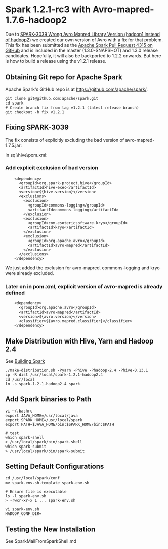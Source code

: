 # Spark 1.2.1-rc3 with Avro-mapred-1.7.6-hadoop2

Due to [SPARK-3039 Wrong Avro Mapred Library Version (hadoop1 instead of hadoop2)](https://issues.apache.org/jira/browse/SPARK-3039)
we created our own version of Avro with a fix for that problem. This fix has been
submitted as the [Apache Spark Pull Request 4315 on GitHub](https://github.com/apache/spark/pull/4315)
and is included in the master (1.3.0-SNAPSHOT) and 1.3.0 release candidates.
Hopefully, it will also be backported to 1.2.2 onwards. But here is how
to build a release using the v1.2.1 release.

## Obtaining Git repo for Apache Spark

Apache Spark's GitHub repo is at https://github.com/apache/spark/.

    git clone git@github.com:apache/spark.git
    cd spark
    # Create branch fix from tag v1.2.1 (latest release branch)
    git checkout -b fix v1.2.1

## Fixing SPARK-3039

The fix consists of explicitly excluding the bad version of avro-mapred-1.7.5.jar:

In sql\hive\pom.xml:

### Add explicit exclusion of bad version
```
    <dependency>
      <groupId>org.spark-project.hive</groupId>
      <artifactId>hive-exec</artifactId>
      <version>${hive.version}</version>
      <exclusions>
        <exclusion>
          <groupId>commons-logging</groupId>
          <artifactId>commons-logging</artifactId>
        </exclusion>
        <exclusion>
          <groupId>com.esotericsoftware.kryo</groupId>
          <artifactId>kryo</artifactId>
        </exclusion>
        <exclusion>
          <groupId>org.apache.avro</groupId>
          <artifactId>avro-mapred</artifactId>
        </exclusion>
      </exclusions>
    </dependency>
```

We just added the exclusion for avro-mapred. commons-logging and kryo were already
excluded.

### Later on in pom.xml, explicit version of avro-mapred is already defined

```
    <dependency>
      <groupId>org.apache.avro</groupId>
      <artifactId>avro-mapred</artifactId>
      <version>${avro.version}</version>
      <classifier>${avro.mapred.classifier}</classifier>
    </dependency>
```

## Make Distribution with Hive, Yarn and Hadoop 2.4

See [Building Spark](http://spark.apache.org/docs/1.2.0/building-spark.html)

    ./make-distribution.sh -Pyarn -Phive -Phadoop-2.4 -Phive-0.13.1
    cp -R dist /usr/local/spark-1.2.1-hadoop2.4
    cd /usr/local
    ln -s spark-1.2.1-hadoop2.4 spark

## Add Spark binaries to Path

    vi ~/.bashrc
    export JAVA_HOME=/usr/local/java
    export SPARK_HOME=/usr/local/spark
    export PATH=$JAVA_HOME/bin:$SPARK_HOME/bin:$PATH

    # test
    which spark-shell
    > /usr/local/spark/bin/spark-shell
    which spark-submit
    > /usr/local/spark/bin/spark-submit

## Setting Default Configurations

    cd /usr/local/spark/conf
    mv spark-env.sh.template spark-env.sh

    # Ensure file is executable
    ls -l spark-env.sh
    > -rwxr-xr-x 1 ... spark-env.sh

    vi spark-env.sh
    HADOOP_CONF_DIR=

## Testing the New Installation

See SparkMailFromSparkShell.md
